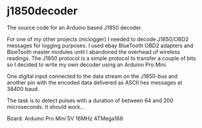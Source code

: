 j1850decoder
============

The source code for an Arduino based J1850 decoder.

For one of my other projects (mclogger) I needed to decode J1850/OBD2 messages for logging purposes. I used ebay BlueTooth OBD2 adapters and BlueTooth master modules until I abandoned the overhead of wireless readings. The J1850 protocol is a simple protocol to transfer a couple of bits so I decided to write my own decoder using an Arduino Pro Mini.

One digital input connected to the data stream on the J1850-bus and another pin with the encoded data delivered as ASCII hex messages at 38400 baud.

The task is to detect pulses with a duration of between 64 and 200 microseconds. It should work...


Board: Arduino Pro Mini 5V 16MHz ATMega168